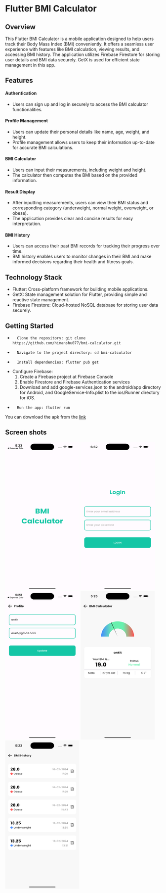 # Flutter BMI Calculator
## Overview
This Flutter BMI Calculator is a mobile application designed to help users track their Body Mass Index (BMI) conveniently. It offers a seamless user experience with features like BMI calculation, viewing results, and accessing BMI history. The application utilizes Firebase Firestore for storing user details and BMI data securely. GetX is used for efficient state management in this app.

## Features
#### Authentication
* Users can sign up and log in securely to access the BMI calculator functionalities.

#### Profile Management
* Users can update their personal details like name, age, weight, and height.
* Profile management allows users to keep their information up-to-date for accurate BMI calculations.


#### BMI Calculator
* Users can input their measurements, including weight and height.
* The calculator then computes the BMI based on the provided information.

#### Result Display
* After inputting measurements, users can view their BMI status and corresponding category (underweight, normal weight, overweight, or obese).
* The application provides clear and concise results for easy interpretation.

#### BMI History
* Users can access their past BMI records for tracking their progress over time.
* BMI history enables users to monitor changes in their BMI and make informed decisions regarding their health and fitness goals.

## Technology Stack
* Flutter: Cross-platform framework for building mobile applications.
* GetX: State management solution for Flutter, providing simple and reactive state management.
* Firebase Firestore: Cloud-hosted NoSQL database for storing user data securely.


## Getting Started
* 		Clone the repository: git clone https://github.com/himanshu077/bmi-calculator.git
* 		Navigate to the project directory: cd bmi-calculator
* 		Install dependencies: flutter pub get
* Configure Firebase: 
    1. Create a Firebase project at Firebase Console
    2. Enable Firestore and Firebase Authentication services
    3. Download and add google-services.json to the android/app directory for Android, and GoogleService-Info.plist to the ios/Runner directory for iOS.
* 		Run the app: flutter run

You can download the apk from the [link](https://drive.google.com/file/d/1Y16AWQGD0xCJ0b9RsrJo8_nslEyAlka2/view?usp=sharing)

## Screen shots
<img src="Splash.png" width="240em" height="480em" > <img src="Login.png" width="240em" height="480em" > <img src="Profile.png" width="240em" height="480em"> <img src="Result.png" width="240em" height="480em"> <img src="History.png" width="240em" height="480em">



